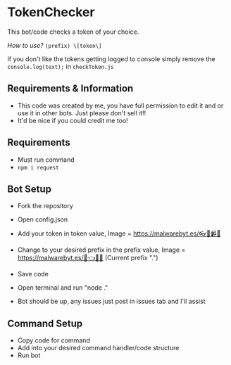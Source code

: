 # TokenChecker
This bot/code checks a token of your choice.

*How to use?* `(prefix) \[token\]`

If you don't like the tokens getting logged to console simply remove the `console.log(text);` in `checkToken.js`

## Requirements & Information

- This code was created by me, you have full permission to edit it and or use it in other bots. Just please don't sell it!! 
- It'd be nice if you could credit me too!

## Requirements
- Must run command
- `npm i request`

## Bot Setup

- Fork the repository
- Open config.json

- Add your token in token value, Image = <https://malwarebyt.es/👓🤖📹💩>
- Change to your desired prefix in the prefix value, Image = <https://malwarebyt.es/📮👈🥗🌃> (Current prefix ".")
- Save code 
- Open terminal and run "node ."

- Bot should be up, any issues just post in issues tab and I'll assist

## Command Setup

- Copy code for command
- Add into your desired command handler/code structure
- Run bot